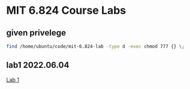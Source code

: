 # MIT 6.824 Course Labs
## given privelege
````bash
find /home/ubuntu/code/mit-6.824-lab -type d -exec chmod 777 {} \;
````
## lab1 2022.06.04
[Lab 1](https://pdos.csail.mit.edu/6.824/labs/lab-mr.html)
